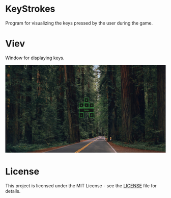 # KeyStrokes
Program for visualizing the keys pressed by the user during the game.

# Viev
Window for displaying keys.

![alt text](https://raw.githubusercontent.com/DeniedAccessLife/KeyStrokes/master/viev.png)

# License
This project is licensed under the MIT License - see the [LICENSE](LICENSE) file for details.
